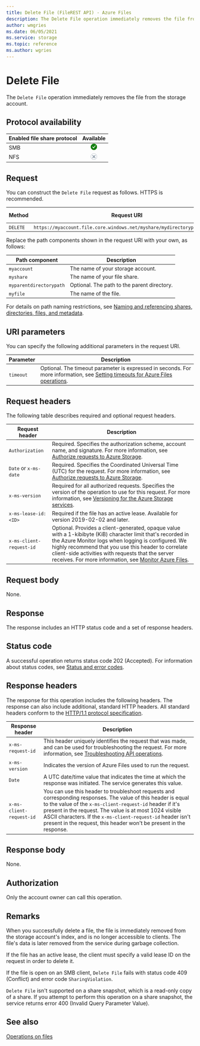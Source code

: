 ```yaml
---
title: Delete File (FileREST API) - Azure Files
description: The Delete File operation immediately removes the file from the storage account.   
author: wmgries
ms.date: 06/05/2021
ms.service: storage
ms.topic: reference
ms.author: wgries
---
```


# Delete File

The `Delete File` operation immediately removes the file from the storage account.

## Protocol availability

| Enabled file share protocol | Available |
|-|:-:|
| SMB | ![Yes](./media/yes-icon.png) |
| NFS | ![No](./media/no-icon.png) |
  
## Request

You can construct the `Delete File` request as follows. HTTPS is recommended.  
  
|Method|Request URI|HTTP version|  
|------------|-----------------|------------------|  
|`DELETE`|`https://myaccount.file.core.windows.net/myshare/mydirectorypath/myfile`|HTTP/1.1|  
  
Replace the path components shown in the request URI with your own, as follows:  
  
|Path component|Description|  
|--------------------|-----------------|  
|`myaccount`|The name of your storage account.|  
|`myshare`|The name of your file share.|  
|`myparentdirectorypath`|Optional. The path to the parent directory.|  
|`myfile`|The name of the file.|  
  
For details on path naming restrictions, see [Naming and referencing shares, directories, files, and metadata](Naming-and-Referencing-Shares--Directories--Files--and-Metadata.md).  
  
## URI parameters

You can specify the following additional parameters in the request URI.  
  
|Parameter|Description|  
|---------------|-----------------|  
|`timeout`|Optional. The timeout parameter is expressed in seconds. For more information, see [Setting timeouts for Azure Files operations](Setting-Timeouts-for-File-Service-Operations.md).|  
  
## Request headers

The following table describes required and optional request headers.  
  
|Request header|Description|  
|--------------------|-----------------|  
|`Authorization`|Required. Specifies the authorization scheme, account name, and signature. For more information, see [Authorize requests to Azure Storage](authorize-requests-to-azure-storage.md).|  
|`Date` or `x-ms-date`|Required. Specifies the Coordinated Universal Time (UTC) for the request. For more information, see [Authorize requests to Azure Storage](authorize-requests-to-azure-storage.md).|  
|`x-ms-version`|Required for all authorized requests. Specifies the version of the operation to use for this request. For more information, see [Versioning for the Azure Storage services](Versioning-for-the-Azure-Storage-Services.md).|  
|`x-ms-lease-id:<ID>`|Required if the file has an active lease. Available for version 2019-02-02 and later. |
|`x-ms-client-request-id`|Optional. Provides a client-generated, opaque value with a 1-kibibyte (KiB) character limit that's recorded in the Azure Monitor logs when logging is configured. We highly recommend that you use this header to correlate client-side activities with requests that the server receives. For more information, see [Monitor Azure Files](/azure/storage/files/storage-files-monitoring).|

## Request body

None.  
  
## Response

The response includes an HTTP status code and a set of response headers.  
  
## Status code

A successful operation returns status code 202 (Accepted). For information about status codes, see [Status and error codes](Status-and-Error-Codes2.md).  
  
## Response headers

The response for this operation includes the following headers. The response can also include additional, standard HTTP headers. All standard headers conform to the [HTTP/1.1 protocol specification](https://go.microsoft.com/fwlink/?LinkId=73147).  
  
|Response header|Description|  
|---------------------|-----------------|  
|`x-ms-request-id`|This header uniquely identifies the request that was made, and can be used for troubleshooting the request. For more information, see [Troubleshooting API operations](Troubleshooting-API-Operations.md).|  
|`x-ms-version`|Indicates the version of Azure Files used to run the request.|  
|`Date`|A UTC date/time value that indicates the time at which the response was initiated. The service generates this value.|
|`x-ms-client-request-id`|You can use this header to troubleshoot requests and corresponding responses. The value of this header is equal to the value of the `x-ms-client-request-id` header if it's present in the request. The value is at most 1024 visible ASCII characters. If the `x-ms-client-request-id` header isn't present in the request, this header won't be present in the response.|
  
## Response body

None.  
  
## Authorization

Only the account owner can call this operation.  
  
## Remarks

When you successfully delete a file, the file is immediately removed from the storage account's index, and is no longer accessible to clients. The file's data is later removed from the service during garbage collection.  
  
If the file has an active lease, the client must specify a valid lease ID on the request in order to delete it.  
  
If the file is open on an SMB client, `Delete File` fails with status code 409 (Conflict) and error code `SharingViolation`.  
  
`Delete File` isn't supported on a share snapshot, which is a read-only copy of a share. If you attempt to perform this operation on a share snapshot, the service returns error 400 (Invalid Query Parameter Value).

## See also

[Operations on files](Operations-on-Files.md)